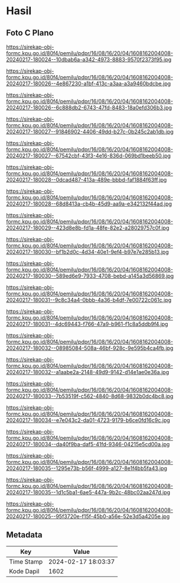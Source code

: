 # Hasil

## Foto C Plano

https://sirekap-obj-formc.kpu.go.id/80f4/pemilu/pdpr/16/08/16/20/04/1608162004008-20240217-180024--10dbab6a-a342-4973-8883-9570f2373f95.jpg

https://sirekap-obj-formc.kpu.go.id/80f4/pemilu/pdpr/16/08/16/20/04/1608162004008-20240217-180026--4e867230-a1bf-413c-a3aa-a3a9460bdcbe.jpg

https://sirekap-obj-formc.kpu.go.id/80f4/pemilu/pdpr/16/08/16/20/04/1608162004008-20240217-180026--6c888db2-6743-47fd-8483-18a0efd306b3.jpg

https://sirekap-obj-formc.kpu.go.id/80f4/pemilu/pdpr/16/08/16/20/04/1608162004008-20240217-180027--91846902-4406-49dd-b27c-0b245c2ab1db.jpg

https://sirekap-obj-formc.kpu.go.id/80f4/pemilu/pdpr/16/08/16/20/04/1608162004008-20240217-180027--67542cbf-43f3-4e16-836d-069bd1beeb50.jpg

https://sirekap-obj-formc.kpu.go.id/80f4/pemilu/pdpr/16/08/16/20/04/1608162004008-20240217-180028--0dcad487-413a-489e-bbbd-faf1884f63ff.jpg

https://sirekap-obj-formc.kpu.go.id/80f4/pemilu/pdpr/16/08/16/20/04/1608162004008-20240217-180028--68d8413a-cb4b-45d9-aa9a-e342132f44ad.jpg

https://sirekap-obj-formc.kpu.go.id/80f4/pemilu/pdpr/16/08/16/20/04/1608162004008-20240217-180029--423d8e8b-fd1a-48fe-82e2-a28029757c0f.jpg

https://sirekap-obj-formc.kpu.go.id/80f4/pemilu/pdpr/16/08/16/20/04/1608162004008-20240217-180030--bf1b2d0c-4d34-40e1-9ef4-b97e7e285b13.jpg

https://sirekap-obj-formc.kpu.go.id/80f4/pemilu/pdpr/16/08/16/20/04/1608162004008-20240217-180030--589ed6e9-7933-4708-bebd-a145a3d56869.jpg

https://sirekap-obj-formc.kpu.go.id/80f4/pemilu/pdpr/16/08/16/20/04/1608162004008-20240217-180031--9c8c34a4-0bbb-4a36-b4df-7e00722c061c.jpg

https://sirekap-obj-formc.kpu.go.id/80f4/pemilu/pdpr/16/08/16/20/04/1608162004008-20240217-180031--4dc69443-f766-47a9-b961-f1c8a5ddb9f4.jpg

https://sirekap-obj-formc.kpu.go.id/80f4/pemilu/pdpr/16/08/16/20/04/1608162004008-20240217-180032--08985084-508a-46bf-928c-9e595b4ca4fb.jpg

https://sirekap-obj-formc.kpu.go.id/80f4/pemilu/pdpr/16/08/16/20/04/1608162004008-20240217-180032--a1aabe2a-2148-49d9-9142-d14e1ae0e36a.jpg

https://sirekap-obj-formc.kpu.go.id/80f4/pemilu/pdpr/16/08/16/20/04/1608162004008-20240217-180033--7b53519f-c562-4840-8d68-9832b0dc4bc8.jpg

https://sirekap-obj-formc.kpu.go.id/80f4/pemilu/pdpr/16/08/16/20/04/1608162004008-20240217-180034--e7e043c2-da01-4723-9179-b6ce0fd16c9c.jpg

https://sirekap-obj-formc.kpu.go.id/80f4/pemilu/pdpr/16/08/16/20/04/1608162004008-20240217-180034--da40f9ba-daf5-41fd-9346-04215e5cd00a.jpg

https://sirekap-obj-formc.kpu.go.id/80f4/pemilu/pdpr/16/08/16/20/04/1608162004008-20240217-180035--1295e73b-b56f-4999-a127-8e1f4bb5fa43.jpg

https://sirekap-obj-formc.kpu.go.id/80f4/pemilu/pdpr/16/08/16/20/04/1608162004008-20240217-180035--1d1c5ba1-6ae5-447a-9b2c-48bc02aa247d.jpg

https://sirekap-obj-formc.kpu.go.id/80f4/pemilu/pdpr/16/08/16/20/04/1608162004008-20240217-180025--95f3720e-f15f-45b0-a56e-52e3d5a4205e.jpg


## Metadata

| Key        | Value               |
| ---------- | ------------------- |
| Time Stamp | 2024-02-17 18:03:37 |
| Kode Dapil | 1602                |



